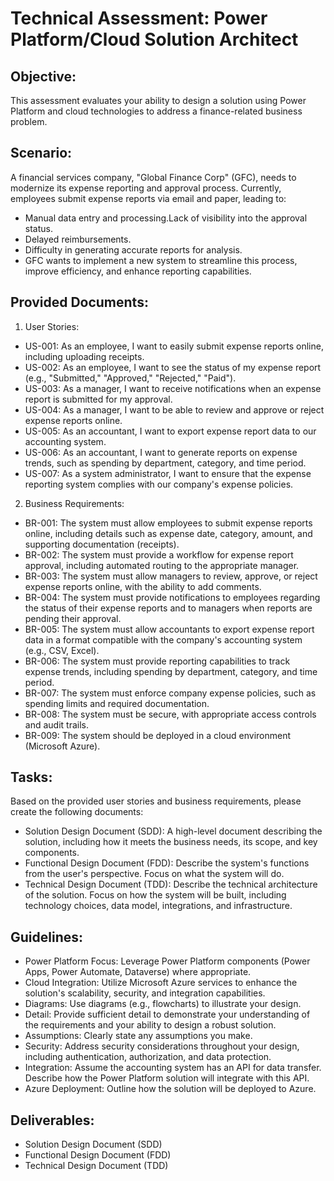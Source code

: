 # Technical Assessment: Power Platform/Cloud Solution Architect
## Objective:
This assessment evaluates your ability to design a solution using Power Platform and cloud technologies to address a finance-related business problem.
## Scenario:
A financial services company, "Global Finance Corp" (GFC), needs to modernize its expense reporting and approval process. Currently, employees submit expense reports via email and paper, leading to:
- Manual data entry and processing.Lack of visibility into the approval status.
- Delayed reimbursements.
- Difficulty in generating accurate reports for analysis.
- GFC wants to implement a new system to streamline this process, improve efficiency, and enhance reporting capabilities.
## Provided Documents:
1. User Stories:
- US-001: As an employee, I want to easily submit expense reports online, including uploading receipts.
- US-002: As an employee, I want to see the status of my expense report (e.g., "Submitted," "Approved," "Rejected," "Paid").
- US-003: As a manager, I want to receive notifications when an expense report is submitted for my approval.
- US-004: As a manager, I want to be able to review and approve or reject expense reports online.
- US-005: As an accountant, I want to export expense report data to our accounting system.
- US-006: As an accountant, I want to generate reports on expense trends, such as spending by department, category, and time period.
- US-007: As a system administrator, I want to ensure that the expense reporting system complies with our company's expense policies.
2. Business Requirements:
- BR-001: The system must allow employees to submit expense reports online, including details such as expense date, category, amount, and supporting documentation (receipts).
- BR-002: The system must provide a workflow for expense report approval, including automated routing to the appropriate manager.
- BR-003: The system must allow managers to review, approve, or reject expense reports online, with the ability to add comments.
- BR-004: The system must provide notifications to employees regarding the status of their expense reports and to managers when reports are pending their approval.
- BR-005: The system must allow accountants to export expense report data in a format compatible with the company's accounting system (e.g., CSV, Excel).
- BR-006: The system must provide reporting capabilities to track expense trends, including spending by department, category, and time period.
- BR-007: The system must enforce company expense policies, such as spending limits and required documentation.
- BR-008: The system must be secure, with appropriate access controls and audit trails.
- BR-009: The system should be deployed in a cloud environment (Microsoft Azure).
## Tasks:
Based on the provided user stories and business requirements, please create the following documents:
- Solution Design Document (SDD): A high-level document describing the solution, including how it meets the business needs, its scope, and key components.
- Functional Design Document (FDD): Describe the system's functions from the user's perspective. Focus on what the system will do.
- Technical Design Document (TDD): Describe the technical architecture of the solution. Focus on how the system will be built, including technology choices, data model, integrations, and infrastructure.
## Guidelines:
- Power Platform Focus: Leverage Power Platform components (Power Apps, Power Automate, Dataverse) where appropriate.
- Cloud Integration: Utilize Microsoft Azure services to enhance the solution's scalability, security, and integration capabilities.
- Diagrams: Use diagrams (e.g., flowcharts) to illustrate your design.
- Detail: Provide sufficient detail to demonstrate your understanding of the requirements and your ability to design a robust solution.
- Assumptions: Clearly state any assumptions you make.
- Security: Address security considerations throughout your design, including authentication, authorization, and data protection.
- Integration: Assume the accounting system has an API for data transfer. Describe how the Power Platform solution will integrate with this API.
- Azure Deployment: Outline how the solution will be deployed to Azure.
## Deliverables:
- Solution Design Document (SDD)
- Functional Design Document (FDD)
- Technical Design Document (TDD)
